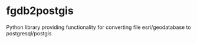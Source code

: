 # fgdb2postgis
Python library providing functionality for converting file esri/geodatabase to postgresql/postgis
